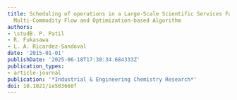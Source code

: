 ```yaml
---
title: Scheduling of operations in a Large-Scale Scientific Services Facility via
  Multi-Commodity Flow and Optimization-based Algorithm
authors:
- \studB. P. Patil
- R. Fukasawa
- L. A. Ricardez-Sandoval
date: '2015-01-01'
publishDate: '2025-06-18T17:30:34.684333Z'
publication_types:
- article-journal
publication: '*Industrial & Engineering Chemistry Research*'
doi: 10.1021/ie503660f
---
```

